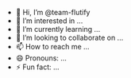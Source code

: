 - 👋 Hi, I’m @team-flutify
- 👀 I’m interested in ...
- 🌱 I’m currently learning ...
- 💞️ I’m looking to collaborate on ...
- 📫 How to reach me ...
- 😄 Pronouns: ...
- ⚡ Fun fact: ...

<!---
team-flutify/team-flutify is a ✨ special ✨ repository because its `README.md` (this file) appears on your GitHub profile.
You can click the Preview link to take a look at your changes.
--->
